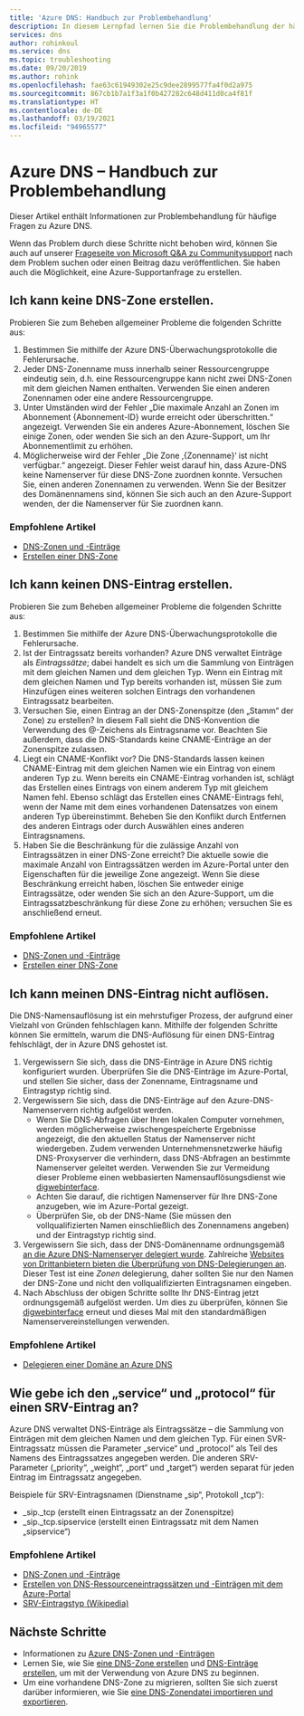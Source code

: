 ```yaml
---
title: 'Azure DNS: Handbuch zur Problembehandlung'
description: In diesem Lernpfad lernen Sie die Problembehandlung der häufigen Probleme mit Azure DNS kennen.
services: dns
author: rohinkoul
ms.service: dns
ms.topic: troubleshooting
ms.date: 09/20/2019
ms.author: rohink
ms.openlocfilehash: fae63c61949302e25c9dee2899577fa4f0d2a975
ms.sourcegitcommit: 867cb1b7a1f3a1f0b427282c648d411d0ca4f81f
ms.translationtype: HT
ms.contentlocale: de-DE
ms.lasthandoff: 03/19/2021
ms.locfileid: "94965577"
---
```

# <a name="azure-dns-troubleshooting-guide"></a>Azure DNS – Handbuch zur Problembehandlung

Dieser Artikel enthält Informationen zur Problembehandlung für häufige Fragen zu Azure DNS.

Wenn das Problem durch diese Schritte nicht behoben wird, können Sie auch auf unserer [Frageseite von Microsoft Q&A zu Communitysupport](/answers/topics/azure-virtual-network.html) nach dem Problem suchen oder einen Beitrag dazu veröffentlichen. Sie haben auch die Möglichkeit, eine Azure-Supportanfrage zu erstellen.


## <a name="i-cant-create-a-dns-zone"></a>Ich kann keine DNS-Zone erstellen.

Probieren Sie zum Beheben allgemeiner Probleme die folgenden Schritte aus:

1.  Bestimmen Sie mithilfe der Azure DNS-Überwachungsprotokolle die Fehlerursache.
2.  Jeder DNS-Zonenname muss innerhalb seiner Ressourcengruppe eindeutig sein, d.h. eine Ressourcengruppe kann nicht zwei DNS-Zonen mit dem gleichen Namen enthalten. Verwenden Sie einen anderen Zonennamen oder eine andere Ressourcengruppe.
3.  Unter Umständen wird der Fehler „Die maximale Anzahl an Zonen im Abonnement {Abonnement-ID} wurde erreicht oder überschritten.“ angezeigt. Verwenden Sie ein anderes Azure-Abonnement, löschen Sie einige Zonen, oder wenden Sie sich an den Azure-Support, um Ihr Abonnementlimit zu erhöhen.
4.  Möglicherweise wird der Fehler „Die Zone ‚{Zonenname}‘ ist nicht verfügbar.“ angezeigt. Dieser Fehler weist darauf hin, dass Azure-DNS keine Namenserver für diese DNS-Zone zuordnen konnte. Versuchen Sie, einen anderen Zonennamen zu verwenden. Wenn Sie der Besitzer des Domänennamens sind, können Sie sich auch an den Azure-Support wenden, der die Namenserver für Sie zuordnen kann.


### <a name="recommended-articles"></a>Empfohlene Artikel

* [DNS-Zonen und -Einträge](dns-zones-records.md)
* [Erstellen einer DNS-Zone](./dns-getstarted-portal.md)

## <a name="i-cant-create-a-dns-record"></a>Ich kann keinen DNS-Eintrag erstellen.

Probieren Sie zum Beheben allgemeiner Probleme die folgenden Schritte aus:

1.  Bestimmen Sie mithilfe der Azure DNS-Überwachungsprotokolle die Fehlerursache.
2.  Ist der Eintragssatz bereits vorhanden?  Azure DNS verwaltet Einträge als *Eintragssätze*; dabei handelt es sich um die Sammlung von Einträgen mit dem gleichen Namen und dem gleichen Typ. Wenn ein Eintrag mit dem gleichen Namen und Typ bereits vorhanden ist, müssen Sie zum Hinzufügen eines weiteren solchen Eintrags den vorhandenen Eintragssatz bearbeiten.
3.  Versuchen Sie, einen Eintrag an der DNS-Zonenspitze (den „Stamm“ der Zone) zu erstellen? In diesem Fall sieht die DNS-Konvention die Verwendung des @-Zeichens als Eintragsname vor. Beachten Sie außerdem, dass die DNS-Standards keine CNAME-Einträge an der Zonenspitze zulassen.
4.  Liegt ein CNAME-Konflikt vor?  Die DNS-Standards lassen keinen CNAME-Eintrag mit dem gleichen Namen wie ein Eintrag von einem anderen Typ zu. Wenn bereits ein CNAME-Eintrag vorhanden ist, schlägt das Erstellen eines Eintrags von einem anderem Typ mit gleichem Namen fehl.  Ebenso schlägt das Erstellen eines CNAME-Eintrags fehl, wenn der Name mit dem eines vorhandenen Datensatzes von einem anderen Typ übereinstimmt. Beheben Sie den Konflikt durch Entfernen des anderen Eintrags oder durch Auswählen eines anderen Eintragsnamens.
5.  Haben Sie die Beschränkung für die zulässige Anzahl von Eintragssätzen in einer DNS-Zone erreicht? Die aktuelle sowie die maximale Anzahl von Eintragssätzen werden im Azure-Portal unter den Eigenschaften für die jeweilige Zone angezeigt. Wenn Sie diese Beschränkung erreicht haben, löschen Sie entweder einige Eintragssätze, oder wenden Sie sich an den Azure-Support, um die Eintragssatzbeschränkung für diese Zone zu erhöhen; versuchen Sie es anschließend erneut. 


### <a name="recommended-articles"></a>Empfohlene Artikel

* [DNS-Zonen und -Einträge](dns-zones-records.md)
* [Erstellen einer DNS-Zone](./dns-getstarted-portal.md)



## <a name="i-cant-resolve-my-dns-record"></a>Ich kann meinen DNS-Eintrag nicht auflösen.

Die DNS-Namensauflösung ist ein mehrstufiger Prozess, der aufgrund einer Vielzahl von Gründen fehlschlagen kann. Mithilfe der folgenden Schritte können Sie ermitteln, warum die DNS-Auflösung für einen DNS-Eintrag fehlschlägt, der in Azure DNS gehostet ist.

1.  Vergewissern Sie sich, dass die DNS-Einträge in Azure DNS richtig konfiguriert wurden. Überprüfen Sie die DNS-Einträge im Azure-Portal, und stellen Sie sicher, dass der Zonenname, Eintragsname und Eintragstyp richtig sind.
2.  Vergewissern Sie sich, dass die DNS-Einträge auf den Azure-DNS-Namenservern richtig aufgelöst werden.
    - Wenn Sie DNS-Abfragen über Ihren lokalen Computer vornehmen, werden möglicherweise zwischengespeicherte Ergebnisse angezeigt, die den aktuellen Status der Namenserver nicht wiedergeben.  Zudem verwenden Unternehmensnetzwerke häufig DNS-Proxyserver die verhindern, dass DNS-Abfragen an bestimmte Namenserver geleitet werden.  Verwenden Sie zur Vermeidung dieser Probleme einen webbasierten Namensauflösungsdienst wie [digwebinterface](https://digwebinterface.com).
    - Achten Sie darauf, die richtigen Namenserver für Ihre DNS-Zone anzugeben, wie im Azure-Portal gezeigt.
    - Überprüfen Sie, ob der DNS-Name (Sie müssen den vollqualifizierten Namen einschließlich des Zonennamens angeben) und der Eintragstyp richtig sind.
3.  Vergewissern Sie sich, dass der DNS-Domänenname ordnungsgemäß [an die Azure DNS-Namenserver delegiert wurde](dns-domain-delegation.md). Zahlreiche [Websites von Drittanbietern bieten die Überprüfung von DNS-Delegierungen an](https://www.bing.com/search?q=dns+check+tool). Dieser Test ist eine *Zonen* delegierung, daher sollten Sie nur den Namen der DNS-Zone und nicht den vollqualifizierten Eintragsnamen eingeben.
4.  Nach Abschluss der obigen Schritte sollte Ihr DNS-Eintrag jetzt ordnungsgemäß aufgelöst werden. Um dies zu überprüfen, können Sie [digwebinterface](https://digwebinterface.com) erneut und dieses Mal mit den standardmäßigen Namenservereinstellungen verwenden.


### <a name="recommended-articles"></a>Empfohlene Artikel

* [Delegieren einer Domäne an Azure DNS](dns-domain-delegation.md)



## <a name="how-do-i-specify-the-service-and-protocol-for-an-srv-record"></a>Wie gebe ich den „service“ und „protocol“ für einen SRV-Eintrag an?

Azure DNS verwaltet DNS-Einträge als Eintragssätze – die Sammlung von Einträgen mit dem gleichen Namen und dem gleichen Typ. Für einen SVR-Eintragssatz müssen die Parameter „service“ und „protocol“ als Teil des Namens des Eintragssatzes angegeben werden. Die anderen SRV-Parameter („priority“, „weight“, „port“ und „target“) werden separat für jeden Eintrag im Eintragssatz angegeben.

Beispiele für SRV-Eintragsnamen (Dienstname „sip“, Protokoll „tcp“):

- \_sip.\_tcp (erstellt einen Eintragssatz an der Zonenspitze)
- \_sip.\_tcp.sipservice (erstellt einen Eintragssatz mit dem Namen „sipservice“)

### <a name="recommended-articles"></a>Empfohlene Artikel

* [DNS-Zonen und -Einträge](dns-zones-records.md)
* [Erstellen von DNS-Ressourceneintragssätzen und -Einträgen mit dem Azure-Portal](./dns-getstarted-portal.md)
* [SRV-Eintragstyp (Wikipedia)](https://en.wikipedia.org/wiki/SRV_record)


## <a name="next-steps"></a>Nächste Schritte

* Informationen zu [Azure DNS-Zonen und -Einträgen](dns-zones-records.md)
* Lernen Sie, wie Sie [eine DNS-Zone erstellen](./dns-getstarted-portal.md) und [DNS-Einträge erstellen](./dns-getstarted-portal.md), um mit der Verwendung von Azure DNS zu beginnen.
* Um eine vorhandene DNS-Zone zu migrieren, sollten Sie sich zuerst darüber informieren, wie Sie [eine DNS-Zonendatei importieren und exportieren](dns-import-export.md).